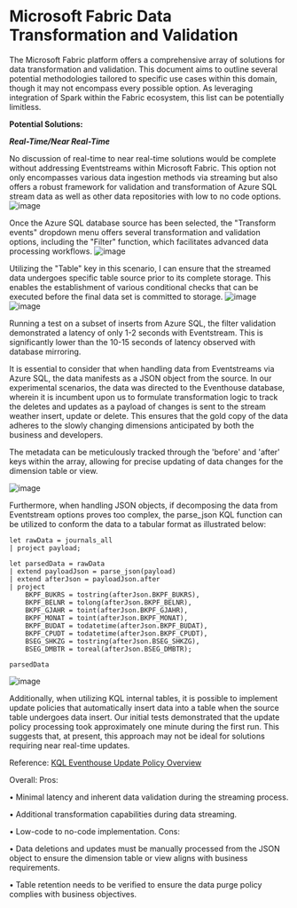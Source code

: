 # Microsoft Fabric Data Transformation and Validation
<link rel="icon" href="articles/fabric_16_color.svg" type="image/x-icon" >

The Microsoft Fabric platform offers a comprehensive array of solutions for data transformation and validation. 
This document aims to outline several potential methodologies tailored to specific use cases within this domain, though it may not encompass every possible option. 
As leveraging integration of Spark within the Fabric ecosystem, this list can be potentially limitless. 

**Potential Solutions:**

***Real-Time/Near Real-Time***

No discussion of real-time to near real-time solutions would be complete without addressing Eventstreams within Microsoft Fabric. 
This option not only encompasses various data ingestion methods via streaming but also offers a robust framework for validation and transformation of Azure SQL stream data as well as other data repositories with low to no code options.
![image](https://github.com/user-attachments/assets/bd4e5123-5ab3-4893-bc29-43382119d68a)

Once the Azure SQL database source has been selected, the "Transform events" dropdown menu offers several transformation and validation options, including the "Filter" function, which facilitates advanced data processing workflows.
![image](https://github.com/user-attachments/assets/810d419f-4ecf-46dd-9d0c-8a9ac52e4fa1)

Utilizing the "Table" key in this scenario, I can ensure that the streamed data undergoes specific table source prior to its complete storage. This enables the establishment of various conditional checks that can be executed before the final data set is committed to storage.
![image](https://github.com/user-attachments/assets/1369a5c3-6b18-4951-88f1-ad362a3d20d6)
![image](https://github.com/user-attachments/assets/557be556-b3f1-4482-9df5-10f772a79a5e)

Running a test on a subset of inserts from Azure SQL, the filter validation demonstrated a latency of only 1-2 seconds with Eventstream. This is significantly lower than the 10-15 seconds of latency observed with database mirroring.

It is essential to consider that when handling data from Eventstreams via Azure SQL, the data manifests as a JSON object from the source. In our experimental scenarios, the data was directed to the Eventhouse database, wherein it is incumbent upon us to formulate transformation logic 
to track the deletes and updates as a payload of changes is sent to the stream weather insert, update or delete. This ensures that the gold copy of the data adheres to the slowly changing dimensions anticipated by both the business and developers.

The metadata can be meticulously tracked through the 'before' and 'after' keys within the array, allowing for precise updating of data changes for the dimension table or view. 

![image](https://github.com/user-attachments/assets/895c67c5-3594-4f28-818a-4398ef22aa0a)

Furthermore, when handling JSON objects, if decomposing the data from Eventstream options proves too complex, the parse_json KQL function can be utilized to conform the data to a tabular format as illustrated below: 
```
let rawData = journals_all
| project payload;

let parsedData = rawData
| extend payloadJson = parse_json(payload)
| extend afterJson = payloadJson.after
| project 
    BKPF_BUKRS = tostring(afterJson.BKPF_BUKRS),
    BKPF_BELNR = tolong(afterJson.BKPF_BELNR),
    BKPF_GJAHR = toint(afterJson.BKPF_GJAHR),
    BKPF_MONAT = toint(afterJson.BKPF_MONAT),
    BKPF_BUDAT = todatetime(afterJson.BKPF_BUDAT),
    BKPF_CPUDT = todatetime(afterJson.BKPF_CPUDT),
    BSEG_SHKZG = tostring(afterJson.BSEG_SHKZG),
    BSEG_DMBTR = toreal(afterJson.BSEG_DMBTR);

parsedData
```
![image](https://github.com/user-attachments/assets/f1bca52b-aafe-43b2-905c-7c2274dd7adc)

Additionally, when utilizing KQL internal tables, it is possible to implement update policies that automatically insert data into a table when the source table undergoes data insert.
Our initial tests demonstrated that the update policy processing took approximately one minute during the first run. This suggests that, at present, this approach may not be ideal for solutions requiring near real-time updates.


Reference:  <a href="https://learn.microsoft.com/en-us/kusto/management/update-policy?view=microsoft-fabric" target="_blank">KQL Eventhouse Update Policy Overview</a>

Overall: 
Pros:

•	Minimal latency and inherent data validation during the streaming process.

•	Additional transformation capabilities during data streaming.

•	Low-code to no-code implementation.
Cons:

•	Data deletions and updates must be manually processed from the JSON object to ensure the dimension table or view aligns with business requirements.

•	Table retention needs to be verified to ensure the data purge policy complies with business objectives.











